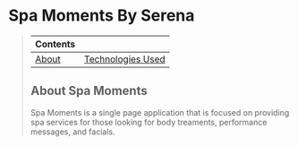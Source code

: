 # Spa Moments By Serena
> | Contents | |
> |-----|-----|
> | [About](https://github.com/EricHoward27/spamoments/#about-spamoments) | [Technologies Used](https://github.com/EricHoward27/spamoments/#technologies-employed) |
>
> ## About Spa Moments
> Spa Moments is a single page application that is focused on providing spa services for those looking for body treaments, performance messages, and facials.
> 